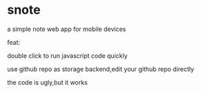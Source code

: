 # snote
a simple note web app for mobile devices 

feat:

double click to run javascript code quickly 

use github repo  as storage backend,edit your github repo directly

the code is ugly,but it works











